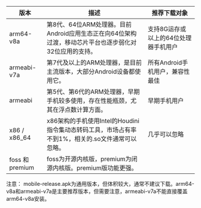 |版本|描述|推荐下载对象|
|---|---|---|
|arm64-v8a|第8代、64位ARM处理器。目前Android应用生态正在向64位架构过渡，移动芯片平台也逐步弱化对32位应用的支持。|支持8G运存或以上的64位处理器手机用户|
|armeabi-v7a|第7代及以上的ARM处理器，是目前主流版本，大部分Android设备都使用它。|所有Android手机用户，兼容性最佳|
|armeabi|第5代、第6代的ARM处理器，早期手机较多使用，存在性能瓶颈，尤其在浮点数计算方面。|早期手机用户|
|x86 / x86_64|x86架构的手机使用Intel的Houdini指令集动态转码工具，市场占有率不到1%，相关的.so文件通常可以忽略。|几乎可以忽略|
|foss 和 premium|foss为开源内核版，premium为闭源内核版。premium版功能更强。||

注意： mobile-release.apk为通用版本，但体积较大，通常不建议下载。arm64-v8a和armeabi-v7a是主要推荐版本，但需要注意，armeabi-v7a不能直接覆盖arm64-v8a安装。
